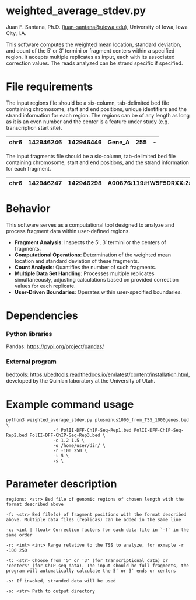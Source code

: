 # weighted_average_stdev.py #
Juan F. Santana, Ph.D. (<juan-santana@uiowa.edu>), University of Iowa, Iowa City, I.A.

This software computes the weighted mean location, standard deviation, and count of the 5′ or 3′ termini or fragment centers within a specified region. It accepts multiple replicates as input, each with its associated correction values. The reads analyzed can be strand specific if specified.

# File requirements #
The input regions file should be a six-column, tab-delimited bed file containing chromosome, start and end positions, unique identifiers and the strand information for each region. The regions can be of any length as long as it is an even number and the center is a feature under study (e.g. transcription start site). 
 
| chr6 | 142946246 | 142946446 | Gene_A | 255 | - |
|:----:|:---------:|:---------:|:------:|:---:|:-:|

The input fragments file should be a six-column, tab-delimited bed file containing chromosome, start and end positions, and the strand information for each fragment.

| chr6 | 142946247 | 142946298 | A00876:119:HW5F5DRXX:2:2207:29170:1157 | 255 | - |
|:----:|:---------:|:---------:|:--------------------------------------:|:---:|:-:|


# Behavior #

This software serves as a computational tool designed to analyze and process fragment data within user-defined regions.

- **Fragment Analysis**: Inspects the 5′, 3′ termini or the centers of fragments.
- **Computational Operations**: Determination of the weighted mean location and standard deviation of these fragments.
- **Count Analysis**: Quantifies the number of such fragments.
- **Multiple Data Set Handling**: Processes multiple replicates simultaneously, adjusting calculations based on provided correction values for each replicate.
- **User-Driven Boundaries**: Operates within user-specified boundaries.


# Dependencies #
### Python libraries ###
Pandas: https://pypi.org/project/pandas/

### External program ###
bedtools: https://bedtools.readthedocs.io/en/latest/content/installation.html, developed by the Quinlan laboratory at the University of Utah. 

# Example command usage #
```
python3 weighted_average_stdev.py plusminus1000_from_TSS_1000genes.bed \
                  -f PolII-DFF-ChIP-Seq-Rep1.bed PolII-DFF-ChIP-Seq-Rep2.bed PolII-DFF-ChIP-Seq-Rep3.bed \
                  -c 1.2 1.5 \
                  -o /home/user/dir/ \
                  -r -100 250 \
                  -t 5 \
                  -s \
```
# Parameter description #
```
regions: <str> Bed file of genomic regions of chosen length with the format described above

-f: <str> Bed file(s) of fragment positions with the format described above. Multiple data files (replicas) can be added in the same line

-c: <int | float> Correction factors for each data file in `-f` in the same order

-r: <int> <int> Range relative to the TSS to analyze, for exmaple -r -100 250

-t: <str> Choose from '5' or '3' (for transcriptional data) or 'centers' (for ChIP-seq data). The input should be full fragments, the program will automatically calculate the 5′ or 3′ ends or centers

-s: If invoked, stranded data will be used

-o: <str> Path to output directory

```

